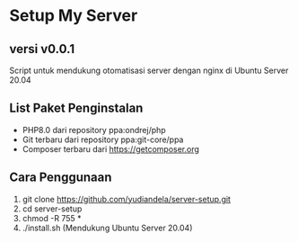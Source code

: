 # Setup My Server

versi v0.0.1
-------------------------
Script untuk mendukung otomatisasi server dengan nginx di Ubuntu Server 20.04

List Paket Penginstalan
-------------------------
- PHP8.0 dari repository ppa:ondrej/php
- Git terbaru dari repository ppa:git-core/ppa
- Composer terbaru dari https://getcomposer.org

Cara Penggunaan
-------------------------
1. git clone https://github.com/yudiandela/server-setup.git
2. cd server-setup
3. chmod -R 755 *
4. ./install.sh (Mendukung Ubuntu Server 20.04)
